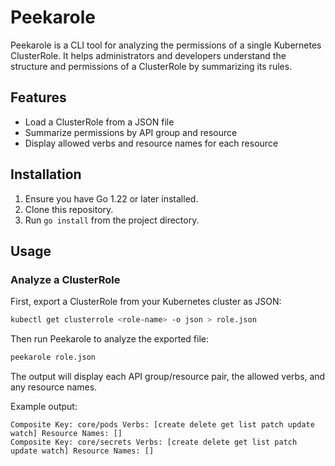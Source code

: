 # Peekarole

Peekarole is a CLI tool for analyzing the permissions of a single Kubernetes ClusterRole. It helps administrators and developers understand the structure and permissions of a ClusterRole by summarizing its rules.

## Features

- Load a ClusterRole from a JSON file
- Summarize permissions by API group and resource
- Display allowed verbs and resource names for each resource

## Installation

1. Ensure you have Go 1.22 or later installed.
2. Clone this repository.
3. Run `go install` from the project directory.

## Usage

### Analyze a ClusterRole

First, export a ClusterRole from your Kubernetes cluster as JSON:

```bash
kubectl get clusterrole <role-name> -o json > role.json
```

Then run Peekarole to analyze the exported file:

```bash
peekarole role.json
```

The output will display each API group/resource pair, the allowed verbs, and any resource names.

Example output:

```
Composite Key: core/pods Verbs: [create delete get list patch update watch] Resource Names: []
Composite Key: core/secrets Verbs: [create delete get list patch update watch] Resource Names: []
```
